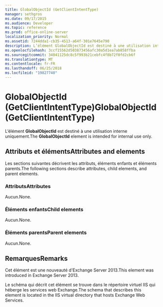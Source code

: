 ```yaml
---
title: GlobalObjectId (GetClientIntentType)
manager: sethgros
ms.date: 09/17/2015
ms.audience: Developer
ms.topic: reference
ms.prod: office-online-server
localization_priority: Normal
ms.assetid: 7244dda1-cb35-4513-a64f-301e7645e790
description: L’élément GlobalObjectId est destiné à une utilisation interne uniquement.
ms.openlocfilehash: 3ccf15562d503873456afc30a5d1ea7ab858ffba
ms.sourcegitcommit: 34041125dc8c5f993b21cebfc4f8b72f0fd2cb6f
ms.translationtype: MT
ms.contentlocale: fr-FR
ms.lasthandoff: 06/25/2018
ms.locfileid: "19827740"
---
```

# <a name="globalobjectid-getclientintenttype"></a><span data-ttu-id="49134-103">GlobalObjectId (GetClientIntentType)</span><span class="sxs-lookup"><span data-stu-id="49134-103">GlobalObjectId (GetClientIntentType)</span></span>

<span data-ttu-id="49134-104">L’élément **GlobalObjectId** est destiné à une utilisation interne uniquement.</span><span class="sxs-lookup"><span data-stu-id="49134-104">The **GlobalObjectId** element is intended for internal use only.</span></span> 

## <a name="attributes-and-elements"></a><span data-ttu-id="49134-105">Attributs et éléments</span><span class="sxs-lookup"><span data-stu-id="49134-105">Attributes and elements</span></span>

<span data-ttu-id="49134-106">Les sections suivantes décrivent les attributs, éléments enfants et éléments parents.</span><span class="sxs-lookup"><span data-stu-id="49134-106">The following sections describe attributes, child elements, and parent elements.</span></span>
  
### <a name="attributes"></a><span data-ttu-id="49134-107">Attributs</span><span class="sxs-lookup"><span data-stu-id="49134-107">Attributes</span></span>

<span data-ttu-id="49134-108">Aucun.</span><span class="sxs-lookup"><span data-stu-id="49134-108">None.</span></span>
  
### <a name="child-elements"></a><span data-ttu-id="49134-109">Éléments enfants</span><span class="sxs-lookup"><span data-stu-id="49134-109">Child elements</span></span>

<span data-ttu-id="49134-110">Aucun.</span><span class="sxs-lookup"><span data-stu-id="49134-110">None.</span></span>
  
### <a name="parent-elements"></a><span data-ttu-id="49134-111">Éléments parents</span><span class="sxs-lookup"><span data-stu-id="49134-111">Parent elements</span></span>

<span data-ttu-id="49134-112">Aucun.</span><span class="sxs-lookup"><span data-stu-id="49134-112">None.</span></span>
  
## <a name="remarks"></a><span data-ttu-id="49134-113">Remarques</span><span class="sxs-lookup"><span data-stu-id="49134-113">Remarks</span></span>

<span data-ttu-id="49134-114">Cet élément est une nouveauté d'Exchange Server 2013.</span><span class="sxs-lookup"><span data-stu-id="49134-114">This element was introduced in Exchange Server 2013.</span></span>
  
<span data-ttu-id="49134-115">Le schéma qui décrit cet élément se trouve dans le répertoire virtuel IIS qui héberge les services web Exchange.</span><span class="sxs-lookup"><span data-stu-id="49134-115">The schema that describes this element is located in the IIS virtual directory that hosts Exchange Web Services.</span></span>
  

